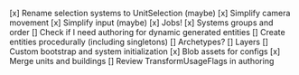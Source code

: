 [x] Rename selection systems to UnitSelection (maybe)
[x] Simplify camera movement 
[x] Simplify input (maybe)
[x] Jobs!
[x] Systems groups and order 
[] Check if I need authoring for dynamic generated entities
[] Create entities procedurally (including singletons)
[] Archetypes?
[] Layers
[] Custom bootstrap and system initialization
[x] Blob assets for configs
[x] Merge units and buildings
[] Review TransformUsageFlags in authoring